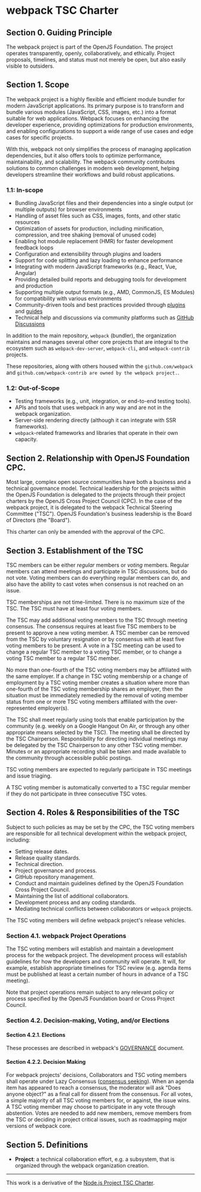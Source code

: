 # webpack TSC Charter

## Section 0. Guiding Principle

The webpack project is part of the OpenJS Foundation. The project operates transparently, openly, collaboratively,
and ethically. Project proposals, timelines, and status must not merely be open, but also easily visible to outsiders.

## Section 1. Scope

The webpack project is a highly flexible and efficient module bundler for modern JavaScript applications. Its primary
purpose is to transform and bundle various modules (JavaScript, CSS, images, etc.) into a format suitable for web
applications. Webpack focuses on enhancing the developer experience, providing optimizations for production environments,
and enabling configurations to support a wide range of use cases and edge cases for specific projects.

With this, webpack not only simplifies the process of managing application dependencies, but it also offers tools to
optimize performance, maintainability, and scalability. The webpack community contributes solutions to common challenges
in modern web development, helping developers streamline their workflows and build robust applications.

### 1.1: In-scope

- Bundling JavaScript files and their dependencies into a single output (or multiple outputs) for browser environments
- Handling of asset files such as CSS, images, fonts, and other static resources
- Optimization of assets for production, including minification, compression, and tree shaking (removal of unused code)
- Enabling hot module replacement (HMR) for faster development feedback loops
- Configuration and extensibility through plugins and loaders
- Support for code splitting and lazy loading to enhance performance
- Integrating with modern JavaScript frameworks (e.g., React, Vue, Angular)
- Providing detailed build reports and debugging tools for development and production
- Supporting multiple output formats (e.g., AMD, CommonJS, ES Modules) for compatibility with various environments
- Community-driven tools and best practices provided through
  [plugins](https://webpack.js.org/plugins/) and [guides](https://webpack.js.org/guides/)
- Technical help and discussions via community platforms such as
  [GitHub Discussions](https://github.com/webpack/webpack/discussions)

In addition to the main repository, `webpack` (bundler), the organization maintains and manages several other core
projects that are integral to the ecosystem such as `webpack-dev-server`, `webpack-cli`,  and `webpack-contrib` projects.

These repositories, along with others housed within the `github.com/webpack` and `github.com/webpack-contrib are owned by the webpack project.`.

### 1.2: Out-of-Scope

- Testing frameworks (e.g., unit, integration, or end-to-end testing tools).
- APIs and tools that uses webpack in any way and are not in the webpack organization.
- Server-side rendering directly (although it can integrate with SSR frameworks).
- `webpack`-related frameworks and libraries that operate in their own capacity.

## Section 2. Relationship with OpenJS Foundation CPC.

Most large, complex open source communities have both a business and a technical governance model. Technical leadership
for the projects within the OpenJS Foundation is delegated to the projects through their project charters by the OpenJS
Cross Project Council (CPC). In the case of the webpack project, it is delegated to the webpack Technical Steering
Committee ("TSC"). OpenJS Foundation's business leadership is the Board of Directors (the "Board").

This charter can only be amended with the approval of the CPC.

## Section 3. Establishment of the TSC

TSC members can be either _regular_ members or _voting_ members. Regular members can attend meetings and participate in
TSC discussions, but do not vote. Voting members can do everything regular members can do, and also have the ability to
cast votes when consensus is not reached on an issue.

TSC memberships are not time-limited. There is no maximum size of the TSC. The TSC must have at least four voting
members.

The TSC may add additional voting members to the TSC through meeting consensus. The consensus requires at least five TSC members to be present to approve a new voting member.  A TSC member can be removed from the TSC by voluntary
resignation or by consensus with at least five voting members to be present. A vote in a TSC meeting can be used to change a regular TSC member to a voting
TSC member, or to change a voting TSC member to a regular TSC member.

No more than one-fourth of the TSC voting members may be affiliated with the same employer. If a change in TSC voting
membership or a change of employment by a TSC voting member creates a situation where more than one-fourth of the TSC
voting membership shares an employer, then the situation must be immediately remedied by the removal of voting member
status from one or more TSC voting members affiliated with the over-represented employer(s).

The TSC shall meet regularly using tools that enable participation by the community (e.g. weekly on a Google Hangout On
Air, or through any other appropriate means selected by the TSC). The meeting shall be directed by the TSC Chairperson.
Responsibility for directing individual meetings may be delegated by the TSC Chairperson to any other TSC voting member.
Minutes or an appropriate recording shall be taken and made available to the community through accessible public
postings.

TSC voting members are expected to regularly participate in TSC meetings and issue triaging.

A TSC voting member is automatically converted to a TSC regular member if they do not participate in three consecutive
TSC votes.

## Section 4. Roles & Responsibilities of the TSC

Subject to such policies as may be set by the CPC, the TSC voting members are responsible for all technical development
within the webpack project, including:

* Setting release dates.
* Release quality standards.
* Technical direction.
* Project governance and process.
* GitHub repository management.
* Conduct and maintain guidelines defined by the OpenJS Foundation Cross Project Council.
* Maintaining the list of additional collaborators.
* Development process and any coding standards.
* Mediating technical conflicts between collaborators or `webpack` projects.

The TSC voting members will define webpack project's release vehicles.

### Section 4.1. webpack Project Operations

The TSC voting members will establish and maintain a development process for the webpack project. The development
process will establish guidelines for how the developers and community will operate. It will, for example, establish
appropriate timelines for TSC review (e.g. agenda items must be published at least a certain number of hours in advance
of a TSC meeting).

Note that project operations remain subject to any relevant policy or process specified by the OpenJS Foundation board or Cross Project Council.

### Section 4.2. Decision-making, Voting, and/or Elections

#### Section 4.2.1. Elections

These processes are described in webpack's [GOVERNANCE](GOVERNANCE.md) document.

#### Section 4.2.2. Decision Making

For webpack projects' decisions, Collaborators and TSC voting members shall operate under Lazy Consensus ([consensus seeking][]). When an agenda item has appeared to reach a
consensus, the moderator will ask "Does anyone object?" as a final call for dissent from the consensus. For all votes, a simple majority of all TSC voting members for, or against, the issue wins. A TSC voting member may
choose to participate in any vote through abstention. Votes are needed to add new members, remove members from the TSC or deciding in project critical issues, such as roadmapping major versions of webpack core.


## Section 5. Definitions

* **Project**: a technical collaboration effort, e.g. a subsystem, that is organized through the webpack organization creation.

----

This work is a derivative of the [Node.js Project TSC Charter](https://github.com/nodejs/node/blob/main/TSC_CHARTER.md).

[consensus seeking]: https://en.wikipedia.org/wiki/Consensus-seeking_decision-making
